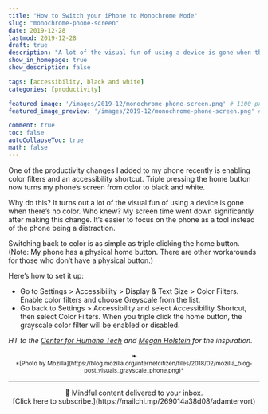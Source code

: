 ```yaml
---
title: "How to Switch your iPhone to Monochrome Mode"
slug: "monochrome-phone-screen"
date: 2019-12-28
lastmod: 2019-12-28
draft: true
description: "A lot of the visual fun of using a device is gone when there’s no color. Putting a phone in monochrome mode makes it a tool rather than a toy."
show_in_homepage: true
show_description: false

tags: [accessibility, black and white]
categories: [productivity]

featured_image: '/images/2019-12/monochrome-phone-screen.png' # 1100 px width
featured_image_preview: '/images/2019-12/monochrome-phone-screen.png' # 560x170 px for preview image

comment: true
toc: false
autoCollapseToc: true
math: false
---
```

One of the productivity changes I added to my phone recently is enabling color filters and an accessibility shortcut. Triple pressing the home button now turns my phone’s screen from color to black and white.
<!--more-->

Why do this? It turns out a lot of the visual fun of using a device is gone when there’s no color. Who knew? My screen time went down significantly after making this change. It’s easier to focus on the phone as a tool instead of the phone being a distraction.

Switching back to color is as simple as triple clicking the home button. (Note: My phone has a physical home button. There are other workarounds for those who don’t have a physical button.)

Here’s how to set it up:

- Go to Settings > Accessibility > Display & Text Size > Color Filters. Enable color filters and choose Greyscale from the list. 
- Go back to Settings > Accessibility and select Accessibility Shortcut, then select Color Filters. When you triple click the home button, the grayscale color filter will be enabled or disabled.

*HT to the [Center for Humane Tech](https://humanetech.com/resources/take-control/) and [Megan Holstein](https://medium.com/better-humans/how-to-make-your-iphone-black-and-white-and-why-you-should-42e70deb92c7) for the inspiration.*

<center>❧</center>
<center><small> *[Photo by Mozilla](https://blog.mozilla.org/internetcitizen/files/2018/02/mozilla_blog-post_visuals_grayscale_phone.png)* </small>

---
<center>
📨 Mindful content delivered to your inbox. <br>[Click here to subscribe.](https://mailchi.mp/269014a38d08/adamtervort)</center>